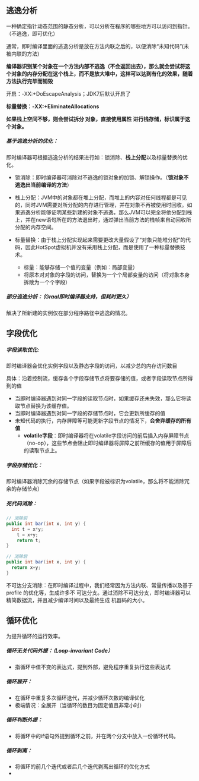 ## 逃逸分析

一种确定指针动态范围的静态分析，可以分析在程序的哪些地方可以访问到指针。（不逃逸，即可优化）

通常，即时编译里面的逃逸分析是放在方法内联之后的，以便消除“未知代码”(未被内联的方法)



**编译器识别某个对象在一个方法内部不逃逸（不会返回出去），那么就会尝试将这个对象的内存分配在这个栈上，而不是放大堆中，这样可以达到有化的效果，随着方法执行完毕而销毁**

开启：-XX:+DoEscapeAnalysis；JDK7后默认开启了



**标量替换：-XX:+EliminateAllocations**

**如果栈上空间不够，则会尝试拆分 对象，直接使用属性 进行栈存储，标识属于这个对象。**





##### 基于逃逸分析的优化：

即时编译器可根据逃逸分析的结果进行如：锁消除、**栈上分配**以及标量替换的优化。

- 锁消除：即时编译器可消除对不逃逸的锁对象的加锁、解锁操作。（**锁对象不逃逸出当前编译的方法**）

- 栈上分配：JVM中的对象都在堆上分配，而堆上的内容对任何线程都是可见的，同时JVM需要对所分配的内存进行管理，并在对象不再被使用时回收。如果逃逸分析能够证明某些新建的对象不逃逸，那么JVM可以完全将他分配到栈上，并在new语句所在的方法退出时，通过弹出当前方法的栈帧来自动回收所分配的内存空间。

- 标量替换：由于栈上分配实现起来需要更改大量假设了“对象只能堆分配”的代码，因此HotSpot虚拟机并没有采用栈上分配，而是使用了一种标量替换技术。
  - 标量：能够存储一个值的变量（例如：局部变量）
  - 将原本对对象的字段的访问，替换为一个个局部变量的访问（将对象本身拆散为一个个字段）



##### 部分逃逸分析：（Graal即时编译器支持，但耗时更久）

解决了所新建的实例仅在部分程序路径中逃逸的情况。





## 字段优化



##### 字段读取优化:

即时编译器会优化实例字段以及静态字段的访问，以减少总的内存访问数目

具体：沿着控制流，缓存各个字段存储节点将要存储的值，或者字段读取节点所得到的值

- 当即时编译器遇到对同一字段的读取节点时，如果缓存还未失效，那么它将读取节点替换为该缓存值。
- 当即时编译器遇到对同一字段的存储节点时，它会更新所缓存的值
- 未知代码的执行，内存屏障等可能更新字段节点的情况下，**会舍弃缓存的所有值**
  - **volatile字段**：即时编译器将在volatile字段访问的前后插入内存屏障节点（no-op），这些节点会阻止即时编译器将屏障之前所缓存的值用于屏障后的读取节点上。



##### 字段存储优化：

即时编译器消除冗余的存储节点（如果字段被标识为volatile，那么将不能消除冗余的存储节点）



##### 死代码消除：

```java
// 消除前
public int bar(int x, int y) { 
  int t = x*y;
	t = x+y;
	return t;
}

// 消除后
public int bar(int x, int y) {
  return x+y;
}
```

不可达分支消除：在即时编译过程中，我们经常因为方法内联、常量传播以及基于 profile 的优化等，生成许多不 可达分支。通过消除不可达分支，即时编译器可以精简数据流，并且减少编译时间以及最终生成 机器码的大小。



## 循环优化

为提升循环的运行效率。



##### 循环无关代码外提：（Loop-invariant Code）

- 指循环中值不变的表达式，提到外部，避免程序重复执行这些表达式



##### 循环展开：

- 在循环中重复多次循环迭代，并减少循环次数的编译优化
- 极端情况：全展开（当循环的数目为固定值且非常小时）



##### 循环判断外提：

- 将循环中的if语句外提到循环之前，并在两个分支中放入一份循环代码。



##### 循环剥离：

- 将循环的前几个迭代或者后几个迭代剥离出循环的优化方式
- 